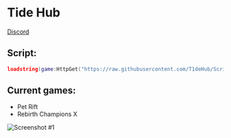 # Tide Hub
[Discord](https://discord.gg/Nwncrcg8jp)
## Script:
```lua
loadstring(game:HttpGet("https://raw.githubusercontent.com/T1deHub/Scripts/main/Loader.lua"))()
```
## Current games:
- Pet Rift
- Rebirth Champions X

![Screenshot #1](https://i.imgur.com/UaOiplA.png)
